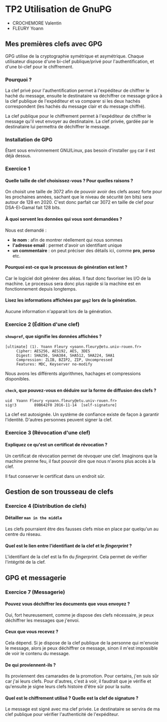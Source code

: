 # TP2 Utilisation de GnuPG

* CROCHEMORE Valentin
* FLEURY Yoann

## Mes premières clefs avec GPG

GPG utilise de la cryptographie symétrique et asymétrique. Chaque utilisateur
dispose d'une bi-clef publique/privé pour l'authentification, et d'une bi-clef
pour le chiffrement.

### Pourquoi ?

La clef privé pour l'authentification permet à l'expéditeur de chiffrer le
haché du message, ensuite le destinataire va déchiffrer ce message grâce à la
clef publique de l'expéditeur et va comparer si les deux hachés correspondent
(les hachés du message clair et du message chiffré).

La clef publique pour le chiffrement permet à l'expéditeur de chiffrer le
message qu'il veut envoyer au destinataire. La clef privée, gardée par le
destinataire lui permettra de déchiffrer le message.

### Installation de GPG

Étant sous environnement GNU/Linux, pas besoin d'installer `gpg` car il est
déjà dessus.

### Exercice 1

#### Quelle taille de clef choisissez-vous ? Pour quelles raisons ?

On choisit une taille de 3072 afin de pouvoir avoir des clefs assez forte
pour les prochaines années, sachant que le niveau de sécurité (en bits) sera
autour de 128 en 2020. C'est donc parfait car 3072 en taille de clef pour
DSA-El-Gamal fait 128 bits.

#### À quoi servent les données qui vous sont demandées ?

Nous est demandé :

* **le nom** : afin de montrer réellement qui nous sommes
* **l'adresse email** : permet d'avoir un identifiant unique
* **un commentaire** : on peut préciser des détails ici, comme **pro**,
**perso** etc.

#### Pourquoi est-ce que le processus de génération est lent ?

Car le logiciel doit générer des aléas. Il faut donc favoriser les I/O de la
machine. Le processus sera donc plus rapide si la machine est en fonctionnement
depuis longtemps.

#### Lisez les informations affichées par `gpg2` lors de la génération.

Aucune information n'apparait lors de la génération.

### Exercice 2 (Édition d'une clef)

#### `showpref`, que signifie les données affichées ?

```gpg
[ultimate] (1). Yoann Fleury <yoann.fleury@etu.univ-rouen.fr>
     Cipher: AES256, AES192, AES, 3DES
     Digest: SHA256, SHA384, SHA512, SHA224, SHA1
     Compression: ZLIB, BZIP2, ZIP, Uncompressed
     Features: MDC, Keyserver no-modify
```

Nous avons les différents algorithmes, hachages et compressions disponibles.

#### `check`, que pouvez-vous en déduire sur la forme de diffusion des clefs ?

```gpg
uid  Yoann Fleury <yoann.fleury@etu.univ-rouen.fr>
sig!3        89B642F0 2016-11-14  [self-signature]
```

La clef est autosignée. Un système de confiance existe de façon à garantir
l'identité. D'autres personnes peuvent signer la clef.

### Exercice 3 (Révocation d'une clef)

#### Expliquez ce qu'est un certificat de révocation ?


Un certificat de révocation permet de révoquer une clef. Imaginons que la
machine prenne feu, il faut pouvoir dire que nous n'avons plus accès à la clef.

Il faut conserver le certificat dans un endroit sûr.

## Gestion de son trousseau de clefs

### Exercice 4 (Distribution de clefs)

#### Détailler `man in the middle`

Les clefs pourraient être des fausses clefs mise en place par quelqu'un au
centre du réseau.

#### Quel est le lien entre l'identifiant de la clef et le _fingerprint_ ?

L'identifiant de la clef est la fin du _fingerprint_. Cela permet de vérifier
l'intégrité de la clef.

## GPG et messagerie

### Exercice 7 (Messagerie)

#### Pouvez vous déchiffrer les documents que vous envoyez ?

Oui, fort heureusement, comme je dispose des clefs nécessaire, je peux
déchiffrer les messages que j'envoi.

#### Ceux que vous recevez ?

Cela dépend. Si je dispose de la clef publique de la personne qui m'envoie le
message, alors je peux déchiffrer ce message, sinon il m'est impossible de voir
le contenu du message.

#### De qui proviennent-ils ?

Ils proviennent des camarades de la promotion. Pour certains, j'en suis sûr
car j'ai leurs clefs. Pour d'autres, c'est à voir, il faudrait que je vérifie
et qu'ensuite je signe leurs clefs histoire d'être sûr pour la suite.

#### Quel est le chiffrement utilisé ? Quelle est la clef de signature ?

Le message est signé avec ma clef privée. Le destinataire se servira de ma clef
publique pour vérifier l'authenticité de l'expéditeur.
